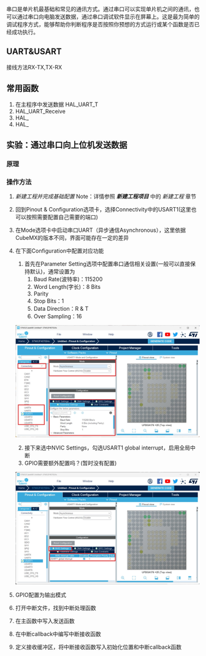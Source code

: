 串口是单片机最基础和常见的通讯方式。通过串口可以实现单片机之间的通讯，也可以通过串口向电脑发送数据，通过串口调试软件显示在屏幕上。这是最为简单的调试程序方式，能够帮助你判断程序是否按照你预想的方式运行或某个函数是否已经成功执行。


## UART&USART

接线方法RX-TX,TX-RX

## 常用函数

1. 在主程序中发送数据
   HAL_UART_T
2. HAL_UART_Receive
3. HAL_
4. HAL_
## 实验：通过串口向上位机发送数据

### 原理

### 操作方法
1. *新建工程并完成基础配置*
   Note：详情参照 ***新建工程项目*** 中的 *新建工程* 章节
2. 回到Pinout & Configuration选项卡，选择Connectivity中的USART1(这里也可以按照需要配置自己需要的端口)
3. 在Mode选项卡中启动串口UART（异步通信Asynchronous），这里依据CubeMX的版本不同，界面可能存在一定的差异
4. 在下面Configuration中配置对应功能
   1. 首先在Parameter Setting选项中配置串口通信相关设置(一般可以直接保持默认)，通常设置为
      1. Baud Rate(波特率)：115200
      2. Word Length(字长)：8 Bits
      3. Parity
      4. Stop Bits：1
      5. Data Direction：R & T
      6. Over Sampling：16
   
   ![USART配置](..\images\USART\config.jpg)

   2. 接下来选中NVIC Settings，勾选USART1 global interrupt，启用全局中断
   3. GPIO需要额外配置吗？(暂时没有配置)
   
   ![USART配置](..\images\USART\configNVIC.jpg)
5. GPIO配置为输出模式
6. 打开中断文件，找到中断处理函数
7. 在主函数中写入发送函数
8.  在中断callback中编写中断接收函数
9.  定义接收缓冲区，将中断接收函数写入初始化位置和中断callback函数